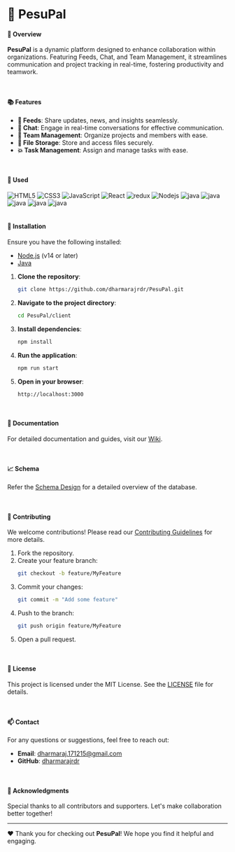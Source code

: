 # 🚀 PesuPal

#### 🌟 Overview

**PesuPal** is a dynamic platform designed to enhance collaboration within organizations. Featuring Feeds, Chat, and Team Management, it streamlines communication and project tracking in real-time, fostering productivity and teamwork.

<br/>

#### 📚 Features

- **📰 Feeds**: Share updates, news, and insights seamlessly.
- **💬 Chat**: Engage in real-time conversations for effective communication.
- **👥 Team Management**: Organize projects and members with ease.
- **:file_folder: File Storage**: Store and access files securely.
- **💥 Task Management**: Assign and manage tasks with ease.

<br/>

#### 🍟 Used

<img alt="HTML5" src="https://img.shields.io/badge/-HTML5-E44D26?style=flat-square&logo=html5&logoColor=white"/>
  <img alt="CSS3" src="https://img.shields.io/badge/-CSS3-2965f1?style=flat-square&logo=css3&logoColor=white"/>
  <img alt="JavaScript" src="https://img.shields.io/badge/-JavaScript-F0DB4F?style=flat-square&logo=javascript&logoColor=white"/>
  <img alt="React" src="https://img.shields.io/badge/-React-45b8d8?style=flat-square&logo=react&logoColor=white" />
  <img alt="redux" src="https://img.shields.io/badge/-Redux-764ABC?style=flat-square&logo=redux&logoColor=white" />
  <img alt="Nodejs" src="https://img.shields.io/badge/-Nodejs-43853d?style=flat-square&logo=Node.js&logoColor=white" />
  <img alt="java" src="https://img.shields.io/badge/PostgreSQL-316192?style=flat-square&logo=postgresql&logoColor=white" />
  <img alt="java" src="https://img.shields.io/badge/Spring_Boot-6DB33F?style=flat-square&logo=spring-boot&logoColor=white" />
  <img alt="java" src="https://img.shields.io/badge/Spring_JPA-6DB33F?style=flat-square&logo=spring-boot&logoColor=white" />
  <img alt="java" src="https://img.shields.io/badge/Spring_Security-6DB33F?style=flat-square&logo=Spring-Security&logoColor=white" />
   <img alt="java" src="https://img.shields.io/badge/Github-000000?style=flat-square&logo=github&logoColor=white" />

<br/>
<br/>

#### 🔧 Installation

Ensure you have the following installed:

- [Node.js](https://nodejs.org/) (v14 or later)
- [Java](https://www.java.com/en/download/)

1. **Clone the repository**:
   ```bash
   git clone https://github.com/dharmarajrdr/PesuPal.git
   ```
   
2. **Navigate to the project directory**:
   ```bash
   cd PesuPal/client
   ```
   
3. **Install dependencies**:
   ```bash
   npm install
   ```

4. **Run the application**:
   ```bash
   npm run start
   ```

5. **Open in your browser**:
   ```
   http://localhost:3000
   ```

<br/>

#### 📖 Documentation

For detailed documentation and guides, visit our [Wiki](https://github.com/dharmarajrdr/PesuPal/wiki).


<br/>



#### 📈 Schema

Refer the [Schema Design](https://dbdiagram.io/d/PesuPal-6708a04e97a66db9a39e2394) for a detailed overview of the database.

<br/>

#### 🤝 Contributing

We welcome contributions! Please read our [Contributing Guidelines](CONTRIBUTING.md) for more details.

1. Fork the repository.
2. Create your feature branch:
   ```bash
   git checkout -b feature/MyFeature
   ```
3. Commit your changes:
   ```bash
   git commit -m "Add some feature"
   ```
4. Push to the branch:
   ```bash
   git push origin feature/MyFeature
   ```
5. Open a pull request.

<br/>

#### 📜 License

This project is licensed under the MIT License. See the [LICENSE](LICENSE) file for details.

<br/>

#### 📫 Contact

For any questions or suggestions, feel free to reach out:

- **Email**: [dharmaraj.171215@gmail.com](mailto:dharmaraj.171215@gmail.com)
- **GitHub**: [dharmarajrdr](https://github.com/dharmarajrdr)

<br/>

#### 🤝 Acknowledgments

Special thanks to all contributors and supporters. Let's make collaboration better together!

---

❤️ Thank you for checking out **PesuPal**! We hope you find it helpful and engaging.